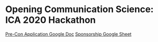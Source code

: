 # Opening Communication Science: ICA 2020 Hackathon

[Pre-Con Application Google Doc](https://docs.google.com/document/d/1pGKUX3npxay8v5AJ_wnvzU03N8Z4ORDv8s9SD4IXPz8/edit?usp=sharing)
[Sponsorship Google Sheet](https://docs.google.com/spreadsheets/d/1wKHNsO8NvzobQZQxOHVNgcd0cfUlzzr3NlxKGT2bqyI/edit?usp=sharing)

